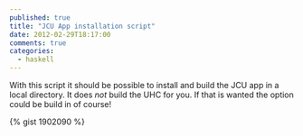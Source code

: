 ```yaml
---
published: true
title: "JCU App installation script"
date: 2012-02-29T18:17:00
comments: true
categories:
  - haskell
---
```


With this script it should be possible to install and build the JCU app in a
local directory. It does *not* build the UHC for you. If that is wanted the
option could be build in of course!

{% gist 1902090 %}
